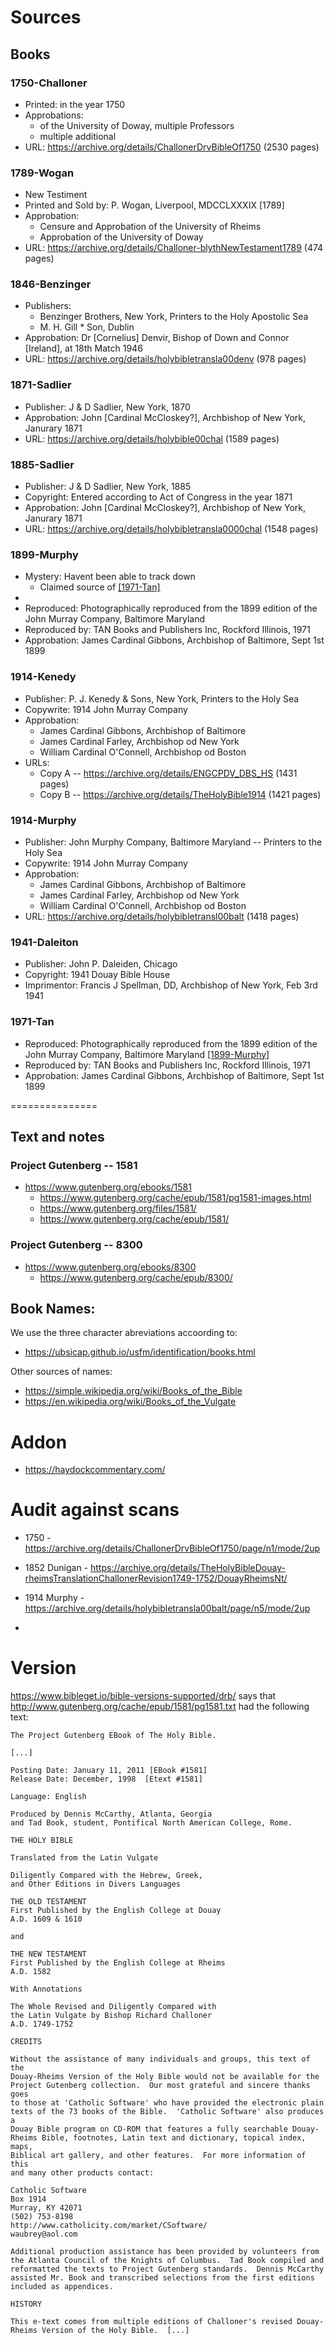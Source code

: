 

# Sources

## Books


### 1750-Challoner
* Printed: in the year 1750
* Approbations:
  * of the University of Doway, multiple Professors
  * multiple additional
* URL:  https://archive.org/details/ChallonerDrvBibleOf1750 (2530 pages)


### 1789-Wogan
* New Testiment
* Printed and Sold by: P. Wogan, Liverpool, MDCCLXXXIX [1789]
* Approbation:
  * Censure and Approbation of the University of Rheims
  * Approbation of the University of Doway
* URL: https://archive.org/details/Challoner-blythNewTestament1789 (474 pages)


### 1846-Benzinger
* Publishers: 
  * Benzinger Brothers, New York, Printers to the Holy Apostolic Sea
  * M. H. Gill * Son, Dublin
* Approbation: Dr [Cornelius] Denvir, Bishop of Down and Connor [Ireland], at 18th Match 1946
* URL: https://archive.org/details/holybibletransla00denv (978 pages)


### 1871-Sadlier
* Publisher: J & D Sadlier, New York, 1870
* Approbation: John [Cardinal McCloskey?], Archbishop of New York, Janurary 1871
* URL: https://archive.org/details/holybible00chal (1589 pages)


### 1885-Sadlier
* Publisher: J & D Sadlier, New York, 1885
* Copyright: Entered according to Act of Congress in the year 1871
* Approbation: John [Cardinal McCloskey?], Archbishop of New York, Janurary 1871
* URL: https://archive.org/details/holybibletransla0000chal (1548 pages)


### 1899-Murphy
* Mystery:  Havent been able to track down
  * Claimed source of [\[1971-Tan\]](#1971-tan)
* 
* Reproduced: Photographically reproduced from the 1899 edition of the John Murray Company, Baltimore Maryland
* Reproduced by: TAN Books and Publishers Inc, Rockford Illinois, 1971
* Approbation: James Cardinal Gibbons, Archbishop of Baltimore, Sept 1st 1899


### 1914-Kenedy
* Publisher: P. J. Kenedy & Sons, New York, Printers to the Holy Sea
* Copywrite: 1914 John Murray Company
* Approbation:
  * James Cardinal Gibbons, Archbishop of Baltimore
  * James Cardinal Farley, Archbishop od New York
  * William Cardinal O'Connell, Archbishop od Boston
* URLs: 
  * Copy A -- https://archive.org/details/ENGCPDV_DBS_HS (1431 pages)
  * Copy B -- https://archive.org/details/TheHolyBible1914 (1421 pages)


### 1914-Murphy
* Publisher: John Murphy Company, Baltimore Maryland -- Printers to the Holy Sea
* Copywrite: 1914 John Murray Company
* Approbation:
  * James Cardinal Gibbons, Archbishop of Baltimore
  * James Cardinal Farley, Archbishop od New York
  * William Cardinal O'Connell, Archbishop od Boston
* URL: https://archive.org/details/holybibletransl00balt (1418 pages)


### 1941-Daleiton
* Publisher: John P. Daleiden, Chicago
* Copyright: 1941 Douay Bible House
* Imprimentor: Francis J Spellman, DD, Archbishop of New York, Feb 3rd 1941

### 1971-Tan
* Reproduced: Photographically reproduced from the 1899 edition of the John Murray Company, Baltimore Maryland [\[1899-Murphy\]](#1899-murphy)
* Reproduced by: TAN Books and Publishers Inc, Rockford Illinois, 1971
* Approbation: James Cardinal Gibbons, Archbishop of Baltimore, Sept 1st 1899





===============


## Text and notes

### Project Gutenberg -- 1581

* https://www.gutenberg.org/ebooks/1581
  * https://www.gutenberg.org/cache/epub/1581/pg1581-images.html
  * https://www.gutenberg.org/files/1581/
  * https://www.gutenberg.org/cache/epub/1581/

### Project Gutenberg -- 8300

* https://www.gutenberg.org/ebooks/8300
  * https://www.gutenberg.org/cache/epub/8300/

## Book Names:

We use the three character abreviations accoording to:

* https://ubsicap.github.io/usfm/identification/books.html

Other sources of names:

* https://simple.wikipedia.org/wiki/Books_of_the_Bible
* https://en.wikipedia.org/wiki/Books_of_the_Vulgate

# Addon

* https://haydockcommentary.com/

# Audit against scans

* 1750 - https://archive.org/details/ChallonerDrvBibleOf1750/page/n1/mode/2up
* 1852 Dunigan - https://archive.org/details/TheHolyBibleDouay-rheimsTranslationChallonerRevision1749-1752/DouayRheimsNt/
* 1914 Murphy - https://archive.org/details/holybibletransla00balt/page/n5/mode/2up

* 


# Version

https://www.bibleget.io/bible-versions-supported/drb/ says that http://www.gutenberg.org/cache/epub/1581/pg1581.txt had the following text:
```
The Project Gutenberg EBook of The Holy Bible.

[...]

Posting Date: January 11, 2011 [EBook #1581]
Release Date: December, 1998  [Etext #1581]

Language: English

Produced by Dennis McCarthy, Atlanta, Georgia
and Tad Book, student, Pontifical North American College, Rome.

THE HOLY BIBLE

Translated from the Latin Vulgate

Diligently Compared with the Hebrew, Greek,
and Other Editions in Divers Languages

THE OLD TESTAMENT
First Published by the English College at Douay
A.D. 1609 & 1610

and

THE NEW TESTAMENT
First Published by the English College at Rheims
A.D. 1582

With Annotations

The Whole Revised and Diligently Compared with
the Latin Vulgate by Bishop Richard Challoner
A.D. 1749-1752

CREDITS

Without the assistance of many individuals and groups, this text of the
Douay-Rheims Version of the Holy Bible would not be available for the
Project Gutenberg collection.  Our most grateful and sincere thanks goes
to those at 'Catholic Software' who have provided the electronic plain
texts of the 73 books of the Bible.  'Catholic Software' also produces a
Douay Bible program on CD-ROM that features a fully searchable Douay-
Rheims Bible, footnotes, Latin text and dictionary, topical index, maps,
Biblical art gallery, and other features.  For more information of this
and many other products contact:

Catholic Software
Box 1914
Murray, KY 42071
(502) 753-8198
http://www.catholicity.com/market/CSoftware/
waubrey@aol.com

Additional production assistance has been provided by volunteers from
the Atlanta Council of the Knights of Columbus.  Tad Book compiled and
reformatted the texts to Project Gutenberg standards.  Dennis McCarthy
assisted Mr. Book and transcribed selections from the first editions
included as appendices.

HISTORY

This e-text comes from multiple editions of Challoner's revised Douay-
Rheims Version of the Holy Bible.  [...]

```
